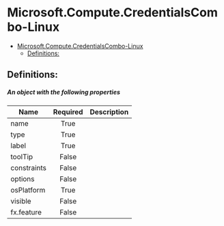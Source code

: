 <a name="microsoft-compute-credentialscombo-linux"></a>
# Microsoft.Compute.CredentialsCombo-Linux
* [Microsoft.Compute.CredentialsCombo-Linux](#microsoft-compute-credentialscombo-linux)
    * [Definitions:](#microsoft-compute-credentialscombo-linux-definitions)

<a name="microsoft-compute-credentialscombo-linux-definitions"></a>
## Definitions:
<a name="microsoft-compute-credentialscombo-linux-definitions-an-object-with-the-following-properties"></a>
##### An object with the following properties
| Name | Required | Description
| ---|:--:|:--:|
|name|True|
|type|True|
|label|True|
|toolTip|False|
|constraints|False|
|options|False|
|osPlatform|True|
|visible|False|
|fx.feature|False|
